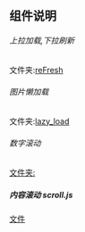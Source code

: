 ## 组件说明



###### 上拉加载,下拉刷新

文件夹:[reFresh](D:\WEB\原生组件)



###### 图片懒加载

文件夹:[lazy_load](D:\WEB\原生组件)



###### 数字滚动

[文件夹:](D:\WEB\原生组件\数字滚动)



##### 内容滚动   scroll.js

[文件]("D:\WEB\原生组件\scroll.js")


